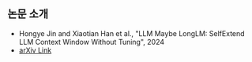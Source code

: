 
## 논문 소개

* Hongye Jin and Xiaotian Han et al., "LLM Maybe LongLM: SelfExtend LLM Context Window Without Tuning", 2024
* [arXiv Link](https://arxiv.org/pdf/2401.01325)

